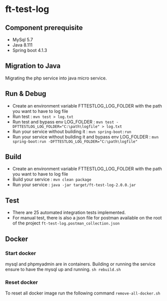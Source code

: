 # ft-test-log

## Component prerequisite
* MySql 5.7
* Java 8.111
* Spring boot 4.1.3

## Migration to Java
Migrating the php service into java micro service.

## Run & Debug
* Create an environment variable FTTESTLOG_LOG_FOLDER with the path you want to have to log file
* Run test : `mvn test > log.txt`
* Run test and bypass env LOG_FOLDER : `mvn test -DFTTESTLOG_LOG_FOLDER="C:\path\logfile" > log.txt`
* Run your service without building it  : `mvn spring-boot:run`
* Run your service without building it and bypass env LOG_FOLDER : `mvn spring-boot:run -DFTTESTLOG_LOG_FOLDER="C:\path\logfile"`

## Build
* Create an environment variable FTTESTLOG_LOG_FOLDER with the path you want to have to log file
* Build your service : `mvn clean package`
* Run your service : `java -jar target/ft-test-log-2.0.0.jar`


## Test
* There are 25 automated integration tests implemented.
* For manual test, there is also a json file for postman available on the root of the project `ft-test-log.postman_collection.json`

## Docker
### Start docker
mysql and phpmyadmin are in containers. Building or running the service ensure to have the mysql up and running.
`sh rebuild.sh`
### Reset docker
To reset all docker image run the following command
`remove-all-docker.sh`